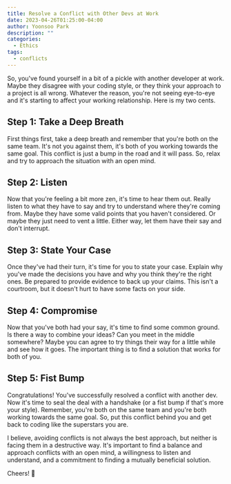 ```yaml
---
title: Resolve a Conflict with Other Devs at Work
date: 2023-04-26T01:25:00-04:00
author: Yoonsoo Park
description: ""
categories:
  - Ethics
tags:
  - conflicts
---
```


So, you've found yourself in a bit of a pickle with another developer at work. Maybe they disagree with your coding style, or they think your approach to a project is all wrong. Whatever the reason, you're not seeing eye-to-eye and it's starting to affect your working relationship. Here is my two cents.

## Step 1: Take a Deep Breath

First things first, take a deep breath and remember that you're both on the same team. It's not you against them, it's both of you working towards the same goal. This conflict is just a bump in the road and it will pass. So, relax and try to approach the situation with an open mind.

## Step 2: Listen

Now that you're feeling a bit more zen, it's time to hear them out. Really listen to what they have to say and try to understand where they're coming from. Maybe they have some valid points that you haven't considered. Or maybe they just need to vent a little. Either way, let them have their say and don't interrupt.

## Step 3: State Your Case

Once they've had their turn, it's time for you to state your case. Explain why you've made the decisions you have and why you think they're the right ones. Be prepared to provide evidence to back up your claims. This isn't a courtroom, but it doesn't hurt to have some facts on your side.

## Step 4: Compromise

Now that you've both had your say, it's time to find some common ground. Is there a way to combine your ideas? Can you meet in the middle somewhere? Maybe you can agree to try things their way for a little while and see how it goes. The important thing is to find a solution that works for both of you.

## Step 5: Fist Bump

Congratulations! You've successfully resolved a conflict with another dev. Now it's time to seal the deal with a handshake (or a fist bump if that's more your style). Remember, you're both on the same team and you're both working towards the same goal. So, put this conflict behind you and get back to coding like the superstars you are.

I believe, avoiding conflicts is not always the best approach, but neither is facing them in a destructive way. It's important to find a balance and approach conflicts with an open mind, a willingness to listen and understand, and a commitment to finding a mutually beneficial solution.

Cheers! 🍺
